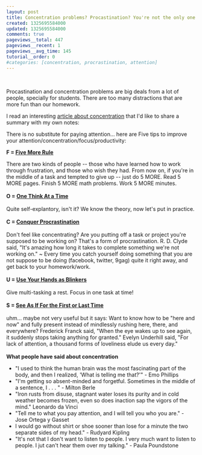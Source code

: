 ```yaml
---
layout: post
title: Concentration problems? Procastination? You're not the only one.
created: 1325695584000
updated: 1325695584000
comments: true
pageviews__total: 447
pageviews__recent: 1
pageviews__avg_time: 145
tutorial__order: 0
#categories: [concentration, procrastination, attention]
---
```

<p>&nbsp;</p>
<p>Procastination and concentration problems are big deals from a lot of people, specially for students. There are too many distractions that are more fun than our homework.</p>
<!--More-->
<p>I read an interesting&nbsp;<a href="http://altmedicine.about.com/od/optimumhealthessentials/a/Concentration.htm">article about concentration</a>&nbsp;that I&#39;d like to share a summary with my own notes:</p>
<p>There is no substitute for paying attention... here are Five tips to improve your attention/concentration/focus/productivity:</p>
<p><strong>F =&nbsp;</strong><u><strong>Five More Rule</strong></u></p>
<div>
	There are two kinds of people -- those who have learned how to work through frustration, and those who wish they had. From now on, if you&#39;re in the middle of a task and tempted to give up -- just do 5 MORE. Read 5 MORE pages. Finish 5 MORE math problems. Work 5 MORE minutes.</div>
<div>
	&nbsp;</div>
<div>
	<strong>O =&nbsp;<u>One Think At a Time</u></strong></div>
<div>
	&nbsp;</div>
<div>
	Quite self-explantory, isn&#39;t it? We know the theory, now let&#39;s put in practice.</div>
<div>
	&nbsp;</div>
<div>
	<div>
		<strong>C =&nbsp;<u>Conquer Procrastination</u></strong></div>
	<div>
		&nbsp;</div>
	<div>
		Don&#39;t feel like concentrating? Are you putting off a task or project you&#39;re supposed to be working on? That&#39;s a form of procrastination. R. D. Clyde said, &quot;It&#39;s amazing how long it takes to complete something we&#39;re not working on.&quot; ~ Every time you catch yourself doing something that you are not suppose to be doing (facebook, twitter, 9gag) quite it right away, and get back to your homework/work.</div>
	<div>
		&nbsp;</div>
	<div>
		<strong>U =&nbsp;<u>Use Your Hands as Blinkers</u></strong></div>
	<div>
		&nbsp;</div>
	<div>
		Give multi-tasking a rest. Focus in one task at time!</div>
	<div>
		&nbsp;</div>
	<div>
		<strong>S =&nbsp;<u>See As If For the First or Last Time</u></strong></div>
	<div>
		&nbsp;</div>
	<div>
		uhm... maybe not very useful but it says: Want to know how to be &quot;here and now&quot; and fully present instead of mindlessly rushing here, there, and everywhere? Frederick Franck said, &quot;When the eye wakes up to see again, it suddenly stops taking anything for granted.&quot; Evelyn Underhill said, &quot;For lack of attention, a thousand forms of loveliness elude us every day.&quot;</div>
	<div>
		&nbsp;</div>
	<div>
		<div>
			<strong>What people have said about concentration</strong></div>
		<ul>
			<li>
				&quot;I used to think the human brain was the most fascinating part of the body, and then I realized, &#39;What is telling me that?&#39;&quot; - Emo Phillips</li>
			<li>
				&quot;I&#39;m getting so absent-minded and forgetful. Sometimes in the middle of a sentence, I . . . &quot; - Milton Berle&nbsp;</li>
			<li>
				&quot;Iron rusts from disuse, stagnant water loses its purity and in cold weather becomes frozen, even so does inaction sap the vigors of the mind.&quot; Leonardo da Vinci&nbsp;</li>
			<li>
				&quot;Tell me to what you pay attention, and I will tell you who you are.&quot; - Jose Ortega y Gasset</li>
			<li>
				I would go without shirt or shoe sooner than lose for a minute the two separate sides of my head.&quot; - Rudyard Kipling</li>
			<li>
				&quot;It&#39;s not that I don&#39;t want to listen to people. I very much want to listen to people. I jut can&#39;t hear them over my talking.&quot; - Paula Poundstone</li>
		</ul>
	</div>
</div>
<p>&nbsp;</p>
